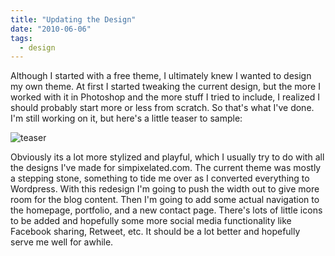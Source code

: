 ```yaml
---
title: "Updating the Design"
date: "2010-06-06"
tags:
  - design
---
```


Although I started with a free theme, I ultimately knew I wanted to design my own theme. At first I started tweaking the current design, but the more I worked with it in Photoshop and the more stuff I tried to include, I realized I should probably start more or less from scratch. So that's what I've done. I'm still working on it, but here's a little teaser to sample:

![](images/teaser.jpg "teaser")

Obviously its a lot more stylized and playful, which I usually try to do with all the designs I've made for simpixelated.com. The current theme was mostly a stepping stone, something to tide me over as I converted everything to Wordpress. With this redesign I'm going to push the width out to give more room for the blog content. Then I'm going to add some actual navigation to the homepage, portfolio, and a new contact page. There's lots of little icons to be added and hopefully some more social media functionality like Facebook sharing, Retweet, etc. It should be a lot better and hopefully serve me well for awhile.
